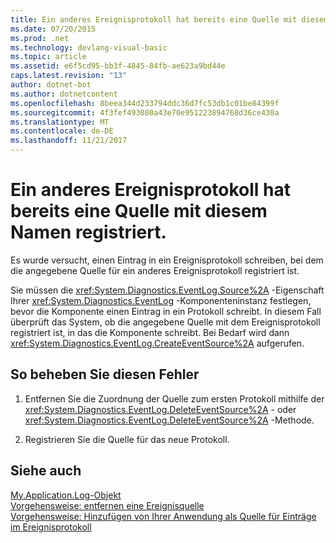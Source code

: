 ```yaml
---
title: Ein anderes Ereignisprotokoll hat bereits eine Quelle mit diesem Namen registriert.
ms.date: 07/20/2015
ms.prod: .net
ms.technology: devlang-visual-basic
ms.topic: article
ms.assetid: e6f5cd95-bb3f-4845-84fb-ae623a9bd44e
caps.latest.revision: "13"
author: dotnet-bot
ms.author: dotnetcontent
ms.openlocfilehash: 8beea344d233794ddc36d7fc53db1c01be84399f
ms.sourcegitcommit: 4f3fef493080a43e70e951223894768d36ce430a
ms.translationtype: MT
ms.contentlocale: de-DE
ms.lasthandoff: 11/21/2017
---
```

# <a name="another-event-log-has-already-registered-a-source-with-this-name"></a>Ein anderes Ereignisprotokoll hat bereits eine Quelle mit diesem Namen registriert.
Es wurde versucht, einen Eintrag in ein Ereignisprotokoll schreiben, bei dem die angegebene Quelle für ein anderes Ereignisprotokoll registriert ist.  
  
 Sie müssen die <xref:System.Diagnostics.EventLog.Source%2A> -Eigenschaft Ihrer <xref:System.Diagnostics.EventLog> -Komponenteninstanz festlegen, bevor die Komponente einen Eintrag in ein Protokoll schreibt. In diesem Fall überprüft das System, ob die angegebene Quelle mit dem Ereignisprotokoll registriert ist, in das die Komponente schreibt. Bei Bedarf wird dann <xref:System.Diagnostics.EventLog.CreateEventSource%2A> aufgerufen.  
  
## <a name="to-correct-this-error"></a>So beheben Sie diesen Fehler  
  
1.  Entfernen Sie die Zuordnung der Quelle zum ersten Protokoll mithilfe der <xref:System.Diagnostics.EventLog.DeleteEventSource%2A> - oder <xref:System.Diagnostics.EventLog.DeleteEventSource%2A> -Methode.  
  
2.  Registrieren Sie die Quelle für das neue Protokoll.  
  
## <a name="see-also"></a>Siehe auch  
 [My.Application.Log-Objekt](../../visual-basic/language-reference/objects/my-application-log-object.md)  
 [Vorgehensweise: entfernen eine Ereignisquelle](http://msdn.microsoft.com/en-us/bc66c900-4b8a-426a-b8e2-17031a20167e)  
 [Vorgehensweise: Hinzufügen von Ihrer Anwendung als Quelle für Einträge im Ereignisprotokoll](http://msdn.microsoft.com/en-us/948ff920-a739-4e66-a191-ee951512d42c)
